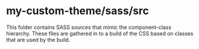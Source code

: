 # my-custom-theme/sass/src

This folder contains SASS sources that mimic the component-class hierarchy. These files
are gathered in to a build of the CSS based on classes that are used by the build.
